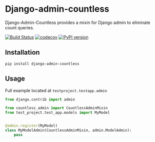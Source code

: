 Django-admin-countless
======================

Django-Admin-Countless provides a mixin for Django admin to eliminate count 
queries.

[![Build Status](https://travis-ci.org/just-work/django-admin-countless.svg?branch=master)](https://travis-ci.org/just-work/django-admin-countless)
[![codecov](https://codecov.io/gh/just-work/django-admin-countless/branch/master/graph/badge.svg)](https://codecov.io/gh/just-work/django-admin-countless)
[![PyPI version](https://badge.fury.io/py/django-admin-countless.svg)](https://badge.fury.io/py/django-admin-countless)

Installation
------------

```shell script
pip install django-admin-countless
```

Usage
-----

Full example located at `testproject.testapp.admin`

```python
from django.contrib import admin

from countless_admin import CountlessAdminMixin
from test_project.test_app.models import MyModel


@admin.register(MyModel)
class MyModelAdmin(CountlessAdminMixin, admin.ModelAdmin):
    pass
```

